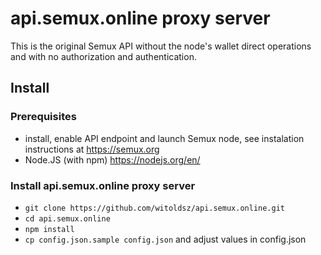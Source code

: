 # api.semux.online proxy server

This is the original Semux API without the node's wallet direct operations and with no authorization and authentication.

## Install

### Prerequisites

- install, enable API endpoint and launch Semux node, see instalation instructions at https://semux.org
- Node.JS (with npm) https://nodejs.org/en/

### Install api.semux.online proxy server

- `git clone https://github.com/witoldsz/api.semux.online.git`
- `cd api.semux.online`
- `npm install`
- `cp config.json.sample config.json` and adjust values in config.json

